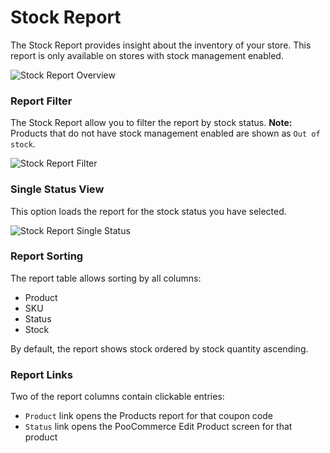 # Stock Report

The Stock Report provides insight about the inventory of your store. This report is only available on stores with stock management enabled.


![Stock Report Overview](images/analytics-stock-report.png)

### Report Filter

The Stock Report allow you to filter the report by stock status. **Note:** Products that do not have stock management enabled are shown as `Out of stock`.

![Stock Report Filter](images/analytics-stock-status-filter.png)

### Single Status View

This option loads the report for the stock status you have selected.

![Stock Report Single Status](images/analytics-stock-single-status.png)

### Report Sorting

The report table allows sorting by all columns:

- Product
- SKU
- Status
- Stock

By default, the report shows stock ordered by stock quantity ascending.

### Report Links

Two of the report columns contain clickable entries:

- `Product` link opens the Products report for that coupon code
- `Status` link opens the PooCommerce Edit Product screen for that product
